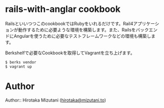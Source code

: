 # rails-with-anglar cookbook

RailsといいつつこのcookbookではRubyをいれるだけです。Rail4アプリケーションが動作するために必要ような環境を構築します。また、RailsをバックエンドにAngularを使うために必要なテストフレームワークなどの環境も構築します。

Berkshelfで必要なCookbookを取得してVagrantを立ち上げます。

```
$ berks vendor
$ vagrant up
```

# Author

Author:: Hirotaka Mizutani (<hirotaka@mizutani.to>)

